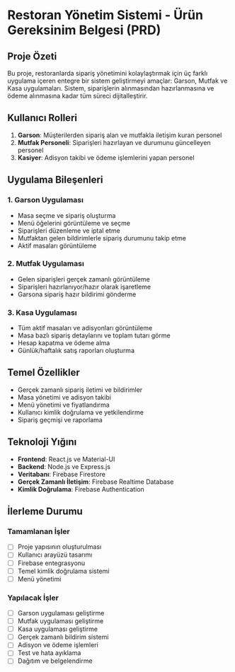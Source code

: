 # Restoran Yönetim Sistemi - Ürün Gereksinim Belgesi (PRD)

## Proje Özeti
Bu proje, restoranlarda sipariş yönetimini kolaylaştırmak için üç farklı uygulama içeren entegre bir sistem geliştirmeyi amaçlar: Garson, Mutfak ve Kasa uygulamaları. Sistem, siparişlerin alınmasından hazırlanmasına ve ödeme alınmasına kadar tüm süreci dijitalleştirir.

## Kullanıcı Rolleri
1. **Garson**: Müşterilerden sipariş alan ve mutfakla iletişim kuran personel
2. **Mutfak Personeli**: Siparişleri hazırlayan ve durumunu güncelleyen personel
3. **Kasiyer**: Adisyon takibi ve ödeme işlemlerini yapan personel

## Uygulama Bileşenleri

### 1. Garson Uygulaması
- Masa seçme ve sipariş oluşturma
- Menü öğelerini görüntüleme ve seçme
- Siparişleri düzenleme ve iptal etme
- Mutfaktan gelen bildirimlerle sipariş durumunu takip etme
- Aktif masaları görüntüleme

### 2. Mutfak Uygulaması
- Gelen siparişleri gerçek zamanlı görüntüleme
- Siparişleri hazırlanıyor/hazır olarak işaretleme
- Garsona sipariş hazır bildirimi gönderme

### 3. Kasa Uygulaması
- Tüm aktif masaları ve adisyonları görüntüleme
- Masa bazlı sipariş detaylarını ve toplam tutarı görme
- Hesap kapatma ve ödeme alma
- Günlük/haftalık satış raporları oluşturma

## Temel Özellikler
- Gerçek zamanlı sipariş iletimi ve bildirimler
- Masa yönetimi ve adisyon takibi
- Menü yönetimi ve fiyatlandırma
- Kullanıcı kimlik doğrulama ve yetkilendirme
- Sipariş geçmişi ve raporlama

## Teknoloji Yığını
- **Frontend**: React.js ve Material-UI
- **Backend**: Node.js ve Express.js
- **Veritabanı**: Firebase Firestore
- **Gerçek Zamanlı İletişim**: Firebase Realtime Database
- **Kimlik Doğrulama**: Firebase Authentication

## İlerleme Durumu

### Tamamlanan İşler
- [ ] Proje yapısının oluşturulması
- [ ] Kullanıcı arayüzü tasarımı
- [ ] Firebase entegrasyonu
- [ ] Temel kimlik doğrulama sistemi
- [ ] Menü yönetimi

### Yapılacak İşler
- [ ] Garson uygulaması geliştirme
- [ ] Mutfak uygulaması geliştirme
- [ ] Kasa uygulaması geliştirme
- [ ] Gerçek zamanlı bildirim sistemi
- [ ] Adisyon ve ödeme işlemleri
- [ ] Test ve hata ayıklama
- [ ] Dağıtım ve belgelendirme 